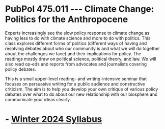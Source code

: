 # PubPol 475.011  --- Climate Change: Politics for the Anthropocene

Experts increasingly see the slow policy response to climate change as having less to do with climate science and more to do with politics. This class explores different forms of politics (different ways of having and resolving debates about who our community is and what we will do together about the challenges we face) and their implications for policy. The readings mostly draw on political science, political theory, and law. We will also read op-eds and reports from advocates and journalists covering policy debates. 

This is a small upper-level reading- and writing-intensive seminar that focuses on persuasive writing for a public audience and constructive criticism. The aim is to help you develop your own critique of various policy debates over what to do about our new relationship with our biosphere and communicate your ideas clearly.

# - [Winter 2024 Syllabus](https://judgelord.github.io/PP475/syllabus-2024.html) 

<!--(🚧 IN PROGRESS 🚧)

# - [Assignment guide]() (🚧 TO COME 🚧)-->
